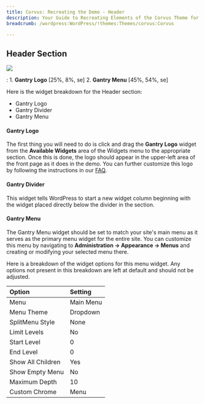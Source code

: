 ```yaml
---
title: Corvus: Recreating the Demo - Header
description: Your Guide to Recreating Elements of the Corvus Theme for WordPress
breadcrumb: /wordpress:WordPress/!themes:Themes/corvus:Corvus

---
```


Header Section
-----

![][demo]

:	1. **Gantry Logo** [25%, 8%, se]
	2. **Gantry Menu** [45%, 54%, se]

Here is the widget breakdown for the Header section:

* Gantry Logo
* Gantry Divider
* Gantry Menu

#### Gantry Logo

The first thing you will need to do is click and drag the **Gantry Logo** widget from the **Available Widgets** area of the Widgets menu to the appropriate section. Once this is done, the logo should appear in the upper-left area of the front page as it does in the demo. You can further customize this logo by following the instructions in our [FAQ][faq].

#### Gantry Divider

This widget tells WordPress to start a new widget column beginning with the widget placed directly below the divider in the section.

#### Gantry Menu

The Gantry Menu widget should be set to match your site's main menu as it serves as the primary menu widget for the entire site. You can customize this menu by navigating to **Administration -> Appearance -> Menus** and creating or modifying your selected menu there.

Here is a breakdown of the widget options for this menu widget. Any options not present in this breakdown are left at default and should not be adjusted.

| Option            | Setting   |
| :---------------- | :-------- |
| Menu              | Main Menu |
| Menu Theme        | Dropdown  |
| SplitMenu Style   | None      |
| Limit Levels      | No        |
| Start Level       | 0         |
| End Level         | 0         |
| Show All Children | Yes       |
| Show Empty Menu   | No        |
| Maximum Depth     | 10        |
| Custom Chrome     | Menu      |

[demo]: assets/demo_2.jpeg
[faq]: faq.md